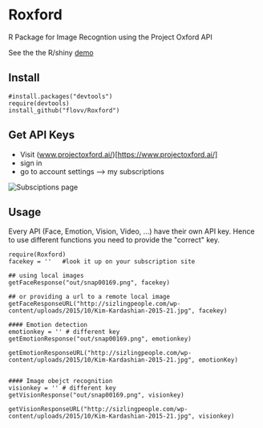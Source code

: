 # Roxford
R Package for Image Recogntion using the Project Oxford API

See the the R/shiny [demo](https://flovv.shinyapps.io/image-shiny)


## Install
```
#install.packages("devtools")
require(devtools)
install_github("flovv/Roxford")
```

## Get API Keys
* Visit (www.projectoxford.ai/)[https://www.projectoxford.ai/]
* sign in
* go to account settings --> my subscriptions

![Subsciptions page](https://raw.githubusercontent.com/flovv/Roxford/master/oxford.jpg)

## Usage
Every API (Face, Emotion, Vision, Video, ...) have their own API key. Hence to use different functions you need to provide the "correct" key.

```
require(Roxford)
facekey = ''   #look it up on your subscription site

## using local images
getFaceResponse("out/snap00169.png", facekey)

## or providing a url to a remote local image
getFaceResponseURL("http://sizlingpeople.com/wp-content/uploads/2015/10/Kim-Kardashian-2015-21.jpg", facekey)

#### Emotion detection
emotionkey = '' # different key
getEmotionResponse("out/snap00169.png", emotionkey)

getEmotionResponseURL("http://sizlingpeople.com/wp-content/uploads/2015/10/Kim-Kardashian-2015-21.jpg", emotionKey)


#### Image obejct recognition 
visionkey = '' # different key
getVisionResponse("out/snap00169.png", visionkey)

getVisionResponseURL("http://sizlingpeople.com/wp-content/uploads/2015/10/Kim-Kardashian-2015-21.jpg", visionkey)

```


